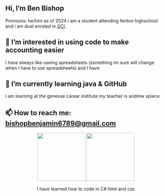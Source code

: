 
## Hi, I’m Ben Bishop
Pronouns: he/him
as of 2024 i am a student attending fenton highschool and i am duel enroled in [GCI](https://geneseegci.ss19.sharpschool.com).
## 👀 I’m interested in using code to make accounting easier     
I have always like useing spreadsheets (something im sure will change when I have to use spreadsheets) and I have 
## 🌱 I’m currently learning java & GitHub
I am learning at the genesse carear institute
my teacher is andrew spiece
## 📫 How to reach me: <a href='mailto:bishopbenjamin6789@gmail.com'>bishopbenjamin6789@gmail.com</a> 
<p align='center'>
<a href="https://github-readme-stats.vercel.app/api?username=Benjamin-Bishop-999&show_icons=true&count_private=true"> 
<img height=150 src="https://github-readme-stats.vercel.app/api?username=Benjamin-Bishop-999&show_icons=true&count_private=true"/> 
</a> 
<a href="https://github.com/yourusername/github-readme-stats"> 
<img height=150 src="https://github-readme-stats.vercel.app/api/top-langs/?username=Benjamin-Bishop-999&layout=compact"/> 
</a> 
  <p align='center'>
I have learned how to code in C# html and css
